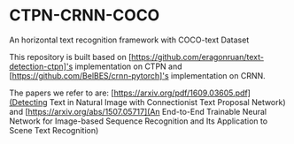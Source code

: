 # CTPN-CRNN-COCO
An horizontal text recognition framework with COCO-text Dataset

This repository is built based on [https://github.com/eragonruan/text-detection-ctpn]'s implementation on CTPN and [https://github.com/BelBES/crnn-pytorch]'s implementation on CRNN.

The papers we refer to are:
[https://arxiv.org/pdf/1609.03605.pdf](Detecting Text in Natural Image with Connectionist Text Proposal Network)
and
[https://arxiv.org/abs/1507.05717](An End-to-End Trainable Neural Network for Image-based Sequence Recognition and Its Application to Scene Text Recognition)
